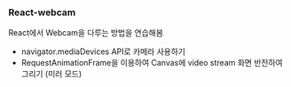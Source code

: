 
### React-webcam

React에서 Webcam을 다루는 방법을 연습해봄

- navigator.mediaDevices API로 카메라 사용하기 
- RequestAnimationFrame을 이용하여 Canvas에 video stream 화면 반전하여 그리기 (미러 모드) 